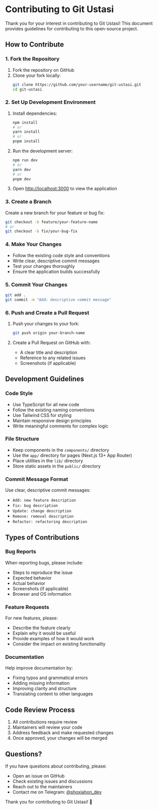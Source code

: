 # Contributing to Git Ustasi

Thank you for your interest in contributing to Git Ustasi! This document provides guidelines for contributing to this open-source project.

## How to Contribute

### 1. Fork the Repository

1. Fork the repository on GitHub
2. Clone your fork locally:
   ```bash
   git clone https://github.com/your-username/git-ustasi.git
   cd git-ustasi
   ```

### 2. Set Up Development Environment

1. Install dependencies:

   ```bash
   npm install
   # or
   yarn install
   # or
   pnpm install
   ```

2. Run the development server:

   ```bash
   npm run dev
   # or
   yarn dev
   # or
   pnpm dev
   ```

3. Open [http://localhost:3000](http://localhost:3000) to view the application

### 3. Create a Branch

Create a new branch for your feature or bug fix:

```bash
git checkout -b feature/your-feature-name
# or
git checkout -b fix/your-bug-fix
```

### 4. Make Your Changes

- Follow the existing code style and conventions
- Write clear, descriptive commit messages
- Test your changes thoroughly
- Ensure the application builds successfully

### 5. Commit Your Changes

```bash
git add .
git commit -m "Add: descriptive commit message"
```

### 6. Push and Create a Pull Request

1. Push your changes to your fork:

   ```bash
   git push origin your-branch-name
   ```

2. Create a Pull Request on GitHub with:
   - A clear title and description
   - Reference to any related issues
   - Screenshots (if applicable)

## Development Guidelines

### Code Style

- Use TypeScript for all new code
- Follow the existing naming conventions
- Use Tailwind CSS for styling
- Maintain responsive design principles
- Write meaningful comments for complex logic

### File Structure

- Keep components in the `components/` directory
- Use the `app/` directory for pages (Next.js 13+ App Router)
- Place utilities in the `lib/` directory
- Store static assets in the `public/` directory

### Commit Message Format

Use clear, descriptive commit messages:

- `Add: new feature description`
- `Fix: bug description`
- `Update: change description`
- `Remove: removal description`
- `Refactor: refactoring description`

## Types of Contributions

### Bug Reports

When reporting bugs, please include:

- Steps to reproduce the issue
- Expected behavior
- Actual behavior
- Screenshots (if applicable)
- Browser and OS information

### Feature Requests

For new features, please:

- Describe the feature clearly
- Explain why it would be useful
- Provide examples of how it would work
- Consider the impact on existing functionality

### Documentation

Help improve documentation by:

- Fixing typos and grammatical errors
- Adding missing information
- Improving clarity and structure
- Translating content to other languages

## Code Review Process

1. All contributions require review
2. Maintainers will review your code
3. Address feedback and make requested changes
4. Once approved, your changes will be merged

## Questions?

If you have questions about contributing, please:

- Open an issue on GitHub
- Check existing issues and discussions
- Reach out to the maintainers
- Contact me on Telegram: [@shoxjahon_dev](https://t.me/shoxjahon_dev)

Thank you for contributing to Git Ustasi! 🚀
